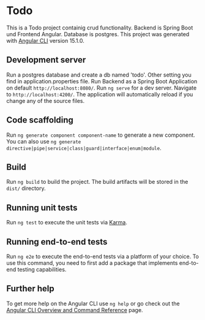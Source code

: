 # Todo

This is a Todo project containig crud functionality. Backend is Spring Boot und Frontend Angular. Database is postgres.
This project was generated with [Angular CLI](https://github.com/angular/angular-cli) version 15.1.0.

## Development server

Run a postgres database and create a db named 'todo'. Other setting you find in application.properties file.
Run Backend as a Spring Boot Application on default `http://localhost:8080/`. 
Run `ng serve` for a dev server. Navigate to `http://localhost:4200/`. The application will automatically reload if you change any of the source files.

## Code scaffolding

Run `ng generate component component-name` to generate a new component. You can also use `ng generate directive|pipe|service|class|guard|interface|enum|module`.

## Build

Run `ng build` to build the project. The build artifacts will be stored in the `dist/` directory.

## Running unit tests

Run `ng test` to execute the unit tests via [Karma](https://karma-runner.github.io).

## Running end-to-end tests

Run `ng e2e` to execute the end-to-end tests via a platform of your choice. To use this command, you need to first add a package that implements end-to-end testing capabilities.

## Further help

To get more help on the Angular CLI use `ng help` or go check out the [Angular CLI Overview and Command Reference](https://angular.io/cli) page.
